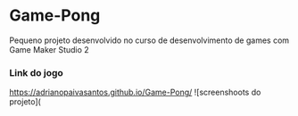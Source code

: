 # Game-Pong
Pequeno projeto desenvolvido no curso de desenvolvimento de games com Game Maker Studio 2
### Link do jogo
https://adrianopaivasantos.github.io/Game-Pong/
![screenshoots do projeto](

